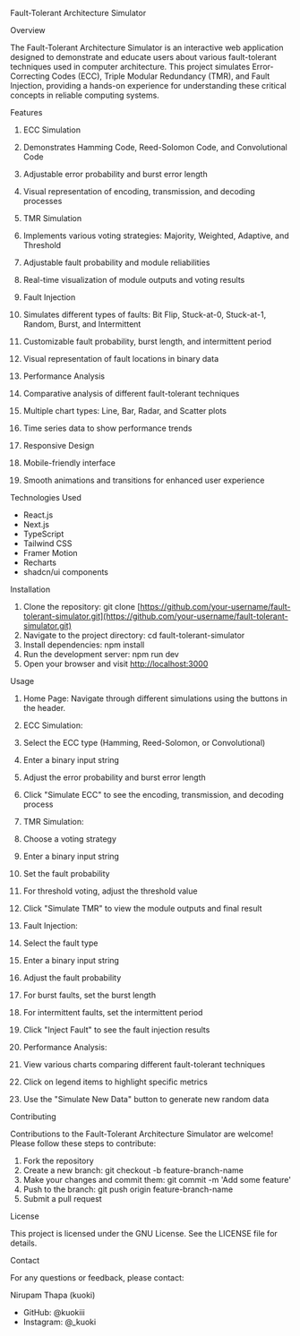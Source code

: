 Fault-Tolerant Architecture Simulator

Overview

The Fault-Tolerant Architecture Simulator is an interactive web application designed to demonstrate and educate users about various fault-tolerant techniques used in computer architecture. This project simulates Error-Correcting Codes (ECC), Triple Modular Redundancy (TMR), and Fault Injection, providing a hands-on experience for understanding these critical concepts in reliable computing systems.

Features

1. ECC Simulation

1. Demonstrates Hamming Code, Reed-Solomon Code, and Convolutional Code
2. Adjustable error probability and burst error length
3. Visual representation of encoding, transmission, and decoding processes



2. TMR Simulation

1. Implements various voting strategies: Majority, Weighted, Adaptive, and Threshold
2. Adjustable fault probability and module reliabilities
3. Real-time visualization of module outputs and voting results



3. Fault Injection

1. Simulates different types of faults: Bit Flip, Stuck-at-0, Stuck-at-1, Random, Burst, and Intermittent
2. Customizable fault probability, burst length, and intermittent period
3. Visual representation of fault locations in binary data



4. Performance Analysis

1. Comparative analysis of different fault-tolerant techniques
2. Multiple chart types: Line, Bar, Radar, and Scatter plots
3. Time series data to show performance trends



5. Responsive Design

1. Mobile-friendly interface
2. Smooth animations and transitions for enhanced user experience





Technologies Used

- React.js
- Next.js
- TypeScript
- Tailwind CSS
- Framer Motion
- Recharts
- shadcn/ui components


Installation

1. Clone the repository:
git clone [https://github.com/your-username/fault-tolerant-simulator.git](https://github.com/your-username/fault-tolerant-simulator.git)
2. Navigate to the project directory:
cd fault-tolerant-simulator
3. Install dependencies:
npm install
4. Run the development server:
npm run dev
5. Open your browser and visit [http://localhost:3000](http://localhost:3000)


Usage

1. Home Page: Navigate through different simulations using the buttons in the header.
2. ECC Simulation:

1. Select the ECC type (Hamming, Reed-Solomon, or Convolutional)
2. Enter a binary input string
3. Adjust the error probability and burst error length
4. Click "Simulate ECC" to see the encoding, transmission, and decoding process



3. TMR Simulation:

1. Choose a voting strategy
2. Enter a binary input string
3. Set the fault probability
4. For threshold voting, adjust the threshold value
5. Click "Simulate TMR" to view the module outputs and final result



4. Fault Injection:

1. Select the fault type
2. Enter a binary input string
3. Adjust the fault probability
4. For burst faults, set the burst length
5. For intermittent faults, set the intermittent period
6. Click "Inject Fault" to see the fault injection results



5. Performance Analysis:

1. View various charts comparing different fault-tolerant techniques
2. Click on legend items to highlight specific metrics
3. Use the "Simulate New Data" button to generate new random data





Contributing

Contributions to the Fault-Tolerant Architecture Simulator are welcome! Please follow these steps to contribute:

1. Fork the repository
2. Create a new branch: git checkout -b feature-branch-name
3. Make your changes and commit them: git commit -m 'Add some feature'
4. Push to the branch: git push origin feature-branch-name
5. Submit a pull request


License

This project is licensed under the GNU License. See the LICENSE file for details.

Contact

For any questions or feedback, please contact:

Nirupam Thapa (kuoki)

- GitHub: @kuokiii
- Instagram: @_kuoki

